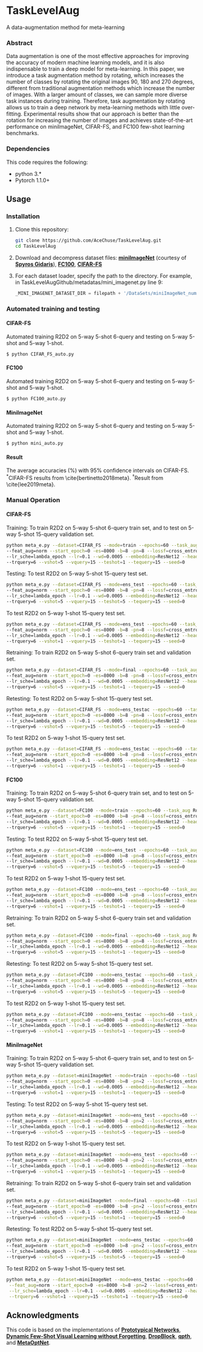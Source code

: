 # TaskLevelAug
A data-augmentation method for meta-learning

### Abstract

Data augmentation is one of the most effective approaches for improving the accuracy of modern machine learning models, and it is also indispensable to train a deep model for meta-learning. In this paper, we introduce a task augmentation method by rotating, which increases the number of classes by rotating the original images 90, 180 and 270 degrees, different from traditional augmentation methods which increase the number of images. With a larger amount of classes, we can sample more diverse task instances during training. Therefore, task augmentation by rotating allows us to train a deep network by meta-learning methods with little over-fitting. Experimental results show that our approach is better than the rotation for increasing the number of images and achieves state-of-the-art performance on miniImageNet, CIFAR-FS, and FC100 few-shot learning benchmarks. 

### Dependencies
This code requires the following:
* python 3.\*
* Pytorch 1.1.0+

## Usage

### Installation

1. Clone this repository:
    ```bash
    git clone https://github.com/AceChuse/TaskLevelAug.git
    cd TaskLevelAug
    ```
2. Download and decompress dataset files: [**miniImageNet**](https://drive.google.com/file/d/1fJAK5WZTjerW7EWHHQAR9pRJVNg1T1Y7/view?usp=sharing) (courtesy of [**Spyros Gidaris**](https://github.com/gidariss/FewShotWithoutForgetting)), [**FC100**](https://drive.google.com/file/d/1_ZsLyqI487NRDQhwvI7rg86FK3YAZvz1/view?usp=sharing), [**CIFAR-FS**](https://drive.google.com/file/d/1GjGMI0q3bgcpcB_CjI40fX54WgLPuTpS/view?usp=sharing)

3. For each dataset loader, specify the path to the directory. For example, in TaskLevelAugGithub/metadatas/mini_imagenet.py line 9:
    ```python
    _MINI_IMAGENET_DATASET_DIR = filepath + '/DataSets/miniImageNet_numpy'
    ```

### Automated training and testing
#### CIFAR-FS
Automated training R2D2 on 5-way 5-shot 6-query and testing on 5-way 5-shot and 5-way 1-shot.
```bash
$ python CIFAR_FS_auto.py
```

#### FC100
Automated training R2D2 on 5-way 5-shot 6-query and testing on 5-way 5-shot and 5-way 1-shot.
```bash
$ python FC100_auto.py
```

#### MiniImageNet
Automated training R2D2 on 5-way 5-shot 6-query and testing on 5-way 5-shot and 5-way 1-shot.
```bash
$ python mini_auto.py
```

#### Result
The average accuracies (\%) with 95\% confidence intervals on CIFAR-FS. $^*$CIFAR-FS results from \cite{bertinetto2018meta}. $^\dagger$Result from \cite{lee2019meta}.


### Manual Operation
#### CIFAR-FS
Training:
To train R2D2 on 5-way 5-shot 6-query train set, and to test on 5-way 5-shot 15-query validation set.
```bash
python meta_e.py --dataset=CIFAR_FS --mode=train --epochs=60 --task_aug Rot90 --rot90_p=0.5 \ 
--feat_aug=norm --start_epoch=0 -es=8000 -b=8 -pn=8 --lossf=cross_entropy --eps=0.0 --optim=SGD \ 
--lr_sche=lambda_epoch --lr=0.1 --wd=0.0005 --embedding=ResNet12 --head=R2D2 --kway=5 --trshot=5 \
--trquery=6 --vshot=5 --vquery=15 --teshot=1 --tequery=15 --seed=0
```

Testing:
To test R2D2 on 5-way 5-shot 15-query test set.
```bash
python meta_e.py --dataset=CIFAR_FS --mode=ens_test --epochs=60 --task_aug Rot90 --rot90_p=0.5 \
--feat_aug=norm --start_epoch=0 -es=8000 -b=8 -pn=8 --lossf=cross_entropy --eps=0.0 --optim=SGD \
--lr_sche=lambda_epoch --lr=0.1 --wd=0.0005 --embedding=ResNet12 --head=R2D2 --kway=5 --trshot=5 \
--trquery=6 --vshot=5 --vquery=15 --teshot=5 --tequery=15 --seed=0
```

To test R2D2 on 5-way 1-shot 15-query test set.
```bash
python meta_e.py --dataset=CIFAR_FS --mode=ens_test --epochs=60 --task_aug Rot90 --rot90_p=0.5 \
--feat_aug=norm --start_epoch=0 -es=8000 -b=8 -pn=8 --lossf=cross_entropy --eps=0.0 --optim=SGD \
--lr_sche=lambda_epoch --lr=0.1 --wd=0.0005 --embedding=ResNet12 --head=R2D2 --kway=5 --trshot=5 \
--trquery=6 --vshot=1 --vquery=15 --teshot=1 --tequery=15 --seed=0
```

Retraining:
To train R2D2 on 5-way 5-shot 6-query train set and validation set.
```bash
python meta_e.py --dataset=CIFAR_FS --mode=final --epochs=60 --task_aug Rot90 --rot90_p=0.5 \
--feat_aug=norm --start_epoch=0 -es=8000 -b=8 -pn=8 --lossf=cross_entropy --eps=0.0 --optim=SGD \
--lr_sche=lambda_epoch --lr=0.1 --wd=0.0005 --embedding=ResNet12 --head=R2D2 --kway=5 --trshot=5 \
--trquery=6 --vshot=5 --vquery=15 --teshot=1 --tequery=15 --seed=0
```

Retesting:
To test R2D2 on 5-way 5-shot 15-query test set.
```bash
python meta_e.py --dataset=CIFAR_FS --mode=ens_testac --epochs=60 --task_aug Rot90 --rot90_p=0.5 \
--feat_aug=norm --start_epoch=0 -es=8000 -b=8 -pn=8 --lossf=cross_entropy --eps=0.0 --optim=SGD \
--lr_sche=lambda_epoch --lr=0.1 --wd=0.0005 --embedding=ResNet12 --head=R2D2 --kway=5 --trshot=5 \
--trquery=6 --vshot=5 --vquery=15 --teshot=5 --tequery=15 --seed=0
```

To test R2D2 on 5-way 1-shot 15-query test set.
```bash
python meta_e.py --dataset=CIFAR_FS --mode=ens_testac --epochs=60 --task_aug Rot90 --rot90_p=0.5 \
--feat_aug=norm --start_epoch=0 -es=8000 -b=8 -pn=8 --lossf=cross_entropy --eps=0.0 --optim=SGD \
--lr_sche=lambda_epoch --lr=0.1 --wd=0.0005 --embedding=ResNet12 --head=R2D2 --kway=5 --trshot=5 \
--trquery=6 --vshot=1 --vquery=15 --teshot=1 --tequery=15 --seed=0
```

#### FC100
Training:
To train R2D2 on 5-way 5-shot 6-query train set, and to test on 5-way 5-shot 15-query validation set.
```bash
python meta_e.py --dataset=FC100 --mode=train --epochs=60 --task_aug Rot90 --rot90_p=0.25 \
--feat_aug=norm --start_epoch=0 -es=8000 -b=8 -pn=8 --lossf=cross_entropy --eps=0.0 --optim=SGD \
--lr_sche=lambda_epoch --lr=0.1 --wd=0.0005 --embedding=ResNet12 --head=R2D2 --kway=5 --trshot=15 \
--trquery=6 --vshot=5 --vquery=15 --teshot=1 --tequery=15 --seed=0
```

Testing: 
To test R2D2 on 5-way 5-shot 15-query test set.
```bash
python meta_e.py --dataset=FC100 --mode=ens_test --epochs=60 --task_aug Rot90 --rot90_p=0.25 \
--feat_aug=norm --start_epoch=0 -es=8000 -b=8 -pn=8 --lossf=cross_entropy --eps=0.0 --optim=SGD \
--lr_sche=lambda_epoch --lr=0.1 --wd=0.0005 --embedding=ResNet12 --head=R2D2 --kway=5 --trshot=15 \
--trquery=6 --vshot=5 --vquery=15 --teshot=5 --tequery=15 --seed=0
```

To test R2D2 on 5-way 1-shot 15-query test set.
```bash
python meta_e.py --dataset=FC100 --mode=ens_test --epochs=60 --task_aug Rot90 --rot90_p=0.25 \
--feat_aug=norm --start_epoch=0 -es=8000 -b=8 -pn=8 --lossf=cross_entropy --eps=0.0 --optim=SGD \
--lr_sche=lambda_epoch --lr=0.1 --wd=0.0005 --embedding=ResNet12 --head=R2D2 --kway=5 --trshot=15 \
--trquery=6 --vshot=1 --vquery=15 --teshot=1 --tequery=15 --seed=0
```

Retraining:
To train R2D2 on 5-way 5-shot 6-query train set and validation set.
```bash
python meta_e.py --dataset=FC100 --mode=final --epochs=60 --task_aug Rot90 --rot90_p=0.25 \
--feat_aug=norm --start_epoch=0 -es=8000 -b=8 -pn=8 --lossf=cross_entropy --eps=0.0 --optim=SGD \
--lr_sche=lambda_epoch --lr=0.1 --wd=0.0005 --embedding=ResNet12 --head=R2D2 --kway=5 --trshot=15 \
--trquery=6 --vshot=5 --vquery=15 --teshot=1 --tequery=15 --seed=0
```

Retesting:
To test R2D2 on 5-way 5-shot 15-query test set.
```bash
python meta_e.py --dataset=FC100 --mode=ens_testac --epochs=60 --task_aug Rot90 --rot90_p=0.25 \
--feat_aug=norm --start_epoch=0 -es=8000 -b=8 -pn=8 --lossf=cross_entropy --eps=0.0 --optim=SGD \
--lr_sche=lambda_epoch --lr=0.1 --wd=0.0005 --embedding=ResNet12 --head=R2D2 --kway=5 --trshot=15 \
--trquery=6 --vshot=5 --vquery=15 --teshot=5 --tequery=15 --seed=0
```

To test R2D2 on 5-way 1-shot 15-query test set.
```bash
python meta_e.py --dataset=FC100 --mode=ens_testac --epochs=60 --task_aug Rot90 --rot90_p=0.25 \
--feat_aug=norm --start_epoch=0 -es=8000 -b=8 -pn=8 --lossf=cross_entropy --eps=0.0 --optim=SGD \
--lr_sche=lambda_epoch --lr=0.1 --wd=0.0005 --embedding=ResNet12 --head=R2D2 --kway=5 --trshot=15 \
--trquery=6 --vshot=1 --vquery=15 --teshot=1 --tequery=15 --seed=0
```

#### MiniImageNet
Training:
To train R2D2 on 5-way 5-shot 6-query train set, and to test on 5-way 5-shot 15-query validation set.
```bash
python meta_e.py --dataset=miniImageNet --mode=train --epochs=60 --task_aug Rot90 --rot90_p=0.25 \
--feat_aug=norm --start_epoch=0 -es=8000 -b=8 -pn=2 --lossf=cross_entropy --eps=0.0 --optim=SGD \
--lr_sche=lambda_epoch --lr=0.1 --wd=0.0005 --embedding=ResNet12 --head=R2D2 --kway=5 --trshot=15 \
--trquery=6 --vshot=1 --vquery=15 --teshot=1 --tequery=15 --seed=0
```

Testing:
To test R2D2 on 5-way 5-shot 15-query test set.
```bash
python meta_e.py --dataset=miniImageNet --mode=ens_test --epochs=60 --task_aug Rot90 --rot90_p=0.25 \
--feat_aug=norm --start_epoch=0 -es=8000 -b=8 -pn=2 --lossf=cross_entropy --eps=0.0 --optim=SGD \
--lr_sche=lambda_epoch --lr=0.1 --wd=0.0005 --embedding=ResNet12 --head=R2D2 --kway=5 --trshot=15 \
--trquery=6 --vshot=5 --vquery=15 --teshot=5 --tequery=15 --seed=0
```

To test R2D2 on 5-way 1-shot 15-query test set.
```bash
python meta_e.py --dataset=miniImageNet --mode=ens_test --epochs=60 --task_aug Rot90 --rot90_p=0.25 \
--feat_aug=norm --start_epoch=0 -es=8000 -b=8 -pn=2 --lossf=cross_entropy --eps=0.0 --optim=SGD \
--lr_sche=lambda_epoch --lr=0.1 --wd=0.0005 --embedding=ResNet12 --head=R2D2 --kway=5 --trshot=15 \
--trquery=6 --vshot=1 --vquery=15 --teshot=1 --tequery=15 --seed=0
```

Retraining:
To train R2D2 on 5-way 5-shot 6-query train set and validation set.
```bash
python meta_e.py --dataset=miniImageNet --mode=final --epochs=60 --task_aug Rot90 --rot90_p=0.25 \
--feat_aug=norm --start_epoch=0 -es=8000 -b=8 -pn=2 --lossf=cross_entropy --eps=0.0 --optim=SGD \
--lr_sche=lambda_epoch --lr=0.1 --wd=0.0005 --embedding=ResNet12 --head=R2D2 --kway=5 --trshot=15 \
--trquery=6 --vshot=5 --vquery=15 --teshot=1 --tequery=15 --seed=0
```

Retesting:
To test R2D2 on 5-way 5-shot 15-query test set.
```bash
python meta_e.py --dataset=miniImageNet --mode=ens_testac --epochs=60 --task_aug Rot90 --rot90_p=0.25 \
--feat_aug=norm --start_epoch=0 -es=8000 -b=8 -pn=2 --lossf=cross_entropy --eps=0.0 --optim=SGD \
--lr_sche=lambda_epoch --lr=0.1 --wd=0.0005 --embedding=ResNet12 --head=R2D2 --kway=5 --trshot=15 \
--trquery=6 --vshot=5 --vquery=15 --teshot=5 --tequery=15 --seed=0
```

To test R2D2 on 5-way 1-shot 15-query test set.
```bash
python meta_e.py --dataset=miniImageNet --mode=ens_testac --epochs=60 --task_aug Rot90 --rot90_p=0.25 \
 --feat_aug=norm --start_epoch=0 -es=8000 -b=8 -pn=2 --lossf=cross_entropy --eps=0.0 --optim=SGD \
 --lr_sche=lambda_epoch --lr=0.1 --wd=0.0005 --embedding=ResNet12 --head=R2D2 --kway=5 --trshot=15 \
 --trquery=6 --vshot=1 --vquery=15 --teshot=1 --tequery=15 --seed=0
```

## Acknowledgments

This code is based on the implementations of [**Prototypical Networks**](https://github.com/cyvius96/prototypical-network-pytorch),  [**Dynamic Few-Shot Visual Learning without Forgetting**](https://github.com/gidariss/FewShotWithoutForgetting), [**DropBlock**](https://github.com/miguelvr/dropblock), [**qpth**](https://github.com/locuslab/qpth), and [**MetaOptNet**](https://github.com/kjunelee/MetaOptNet).
